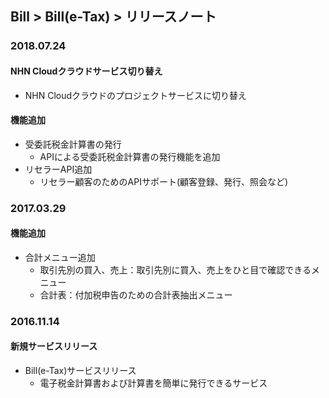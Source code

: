 ## Bill > Bill(e-Tax) > リリースノート

### 2018.07.24
#### NHN Cloudクラウドサービス切り替え
* NHN Cloudクラウドのプロジェクトサービスに切り替え

#### 機能追加
* 受委託税金計算書の発行
    * APIによる受委託税金計算書の発行機能を追加
* リセラーAPI追加
    * リセラー顧客のためのAPIサポート(顧客登録、発行、照会など)

### 2017.03.29
#### 機能追加
* 合計メニュー追加
    * 取引先別の買入、売上：取引先別に買入、売上をひと目で確認できるメニュー
    * 合計表：付加税申告のための合計表抽出メニュー

### 2016.11.14
#### 新規サービスリリース
* Bill(e-Tax)サービスリリース
    * 電子税金計算書および計算書を簡単に発行できるサービス
    
